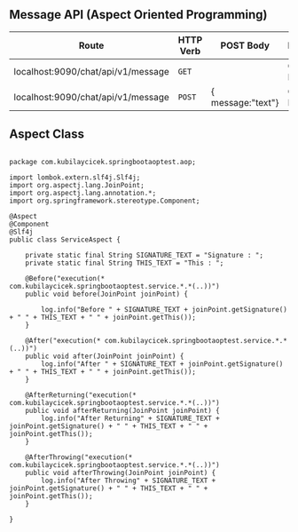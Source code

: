 # 

## Message API (Aspect Oriented Programming)
| Route  | HTTP Verb  |POST Body   |Description   |
|---|---|---|---|
| localhost:9090/chat/api/v1/message  |`GET`   |   | Get Message
| localhost:9090/chat/api/v1/message  |`POST`   | { message:"text"} | Check Message


## Aspect Class
```

package com.kubilaycicek.springbootaoptest.aop;

import lombok.extern.slf4j.Slf4j;
import org.aspectj.lang.JoinPoint;
import org.aspectj.lang.annotation.*;
import org.springframework.stereotype.Component;

@Aspect
@Component
@Slf4j
public class ServiceAspect {

    private static final String SIGNATURE_TEXT = "Signature : ";
    private static final String THIS_TEXT = "This : ";

    @Before("execution(* com.kubilaycicek.springbootaoptest.service.*.*(..))")
    public void before(JoinPoint joinPoint) {

        log.info("Before " + SIGNATURE_TEXT + joinPoint.getSignature() + " " + THIS_TEXT + " " + joinPoint.getThis());
    }

    @After("execution(* com.kubilaycicek.springbootaoptest.service.*.*(..))")
    public void after(JoinPoint joinPoint) {
        log.info("After " + SIGNATURE_TEXT + joinPoint.getSignature() + " " + THIS_TEXT + " " + joinPoint.getThis());
    }

    @AfterReturning("execution(* com.kubilaycicek.springbootaoptest.service.*.*(..))")
    public void afterReturning(JoinPoint joinPoint) {
        log.info("After Returning" + SIGNATURE_TEXT + joinPoint.getSignature() + " " + THIS_TEXT + " " + joinPoint.getThis());
    }

    @AfterThrowing("execution(* com.kubilaycicek.springbootaoptest.service.*.*(..))")
    public void afterThrowing(JoinPoint joinPoint) {
        log.info("After Throwing" + SIGNATURE_TEXT + joinPoint.getSignature() + " " + THIS_TEXT + " " + joinPoint.getThis());
    }

}

```
